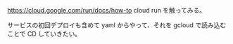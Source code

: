 https://cloud.google.com/run/docs/how-to cloud run を触ってみる。  


サービスの初回デプロイも含めて yaml からやって、それを gcloud で読み込むことで CD していきたい。
